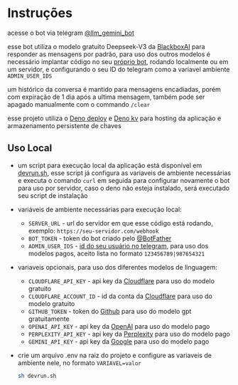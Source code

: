 # Instruções

acesse o bot via telegram [@llm_gemini_bot](https://t.me/llm_gemini_bot)

esse bot utiliza o modelo gratuito Deepseek-V3 da [BlackboxAI](https://www.blackbox.ai/) para responder as mensagens por padrão, para uso dos outros modelos é necessário implantar código no seu [próprio bot](https://core.telegram.org/bots/tutorial), rodando localmente ou em um servidor, e configurando o seu ID do telegram como a variavel ambiente `ADMIN_USER_IDS`

um histórico da conversa é mantido para mensagens encadiadas, porém com expiração de 1 dia após a ultima mensagem, também pode ser apagado manualmente com o commando `/clear`

esse projeto utiliza o [Deno deploy](https://deno.com/deploy) e [Deno kv](https://deno.com/kv) para hosting da aplicação e armazenamento persistente de chaves

## Uso Local

- um script para execução local da aplicação está disponível em [devrun.sh](./devrun.sh), esse script já configura as variaveis de ambiente necessárias e executa o comando `curl` em seguida para configurar novamente o bot para uso por servidor, caso o deno não esteja instalado, será executado seu script de instalação

- variáveis de ambiente necessárias para execução local:
  - `SERVER_URL` - url do servidor em que esse código está rodando, exemplo: `https://seu-servidor.com/webhook`
  - `BOT_TOKEN` - token do bot criado pelo [@BotFather](https://t.me/BotFather)
  - `ADMIN_USER_IDS` - [id do seu usuário no telegram](https://core.telegram.org/api/bots/ids#user-ids), para uso dos modelos pagos, aceito lista no formato `123456789|987654321`
- variaveis opcionais, para uso dos diferentes modelos de linguagem:
  - `CLOUDFLARE_API_KEY` - api key da [Cloudflare](https://developers.cloudflare.com/workers-ai/get-started/rest-api/) para uso do modelo gratuito
  - `CLOUDFLARE_ACCOUNT_ID` - id da conta da [Cloudflare](https://developers.cloudflare.com/workers-ai/get-started/rest-api/) para uso do modelo gratuito
  - `GITHUB_TOKEN` - token do [Github](https://docs.github.com/en/authentication/keeping-your-account-and-data-secure/managing-your-personal-access-tokens) para uso do modelo gpt gratuitamente
  - `OPENAI_API_KEY` - api key da [OpenAI](https://platform.openai.com/api-keys) para uso do modelo pago
  - `PERPLEXITY_API_KEY` - api key da [Perplexity](https://docs.perplexity.ai/guides/getting-started) para uso do modelo pago
  - `GEMINI_API_KEY` - api key da [Google](https://aistudio.google.com/app/apikey?hl=pt-br) para uso do modelo pago

- crie um arquivo .env na raiz do projeto e configure as variaveis de ambiente nele, no formato `VARIAVEL=valor`
  ```bash
  sh devrun.sh
  ```